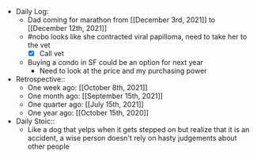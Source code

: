 - Daily Log:
    - Dad coming for marathon from [[December 3rd, 2021]] to [[December 12th, 2021]]
    - #nobo looks like she contracted viral papilloma, need to take her to the vet
        - [x] Call vet
    - Buying a condo in SF could be an option for next year
        - Need to look at the price and my purchasing power
- Retrospective::
    - One week ago: [[October 8th, 2021]]
    - One month ago: [[September 15th, 2021]]
    - One quarter ago: [[July 15th, 2021]]
    - One year ago: [[October 15th, 2020]]
- Daily Stoic::
    - Like a dog that yelps when it gets stepped on but realize that it is an accident, a wise person doesn't rely on hasty judgements about other people
